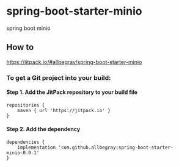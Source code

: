 # spring-boot-starter-minio
spring boot minio

## How to
https://jitpack.io/#allbegray/spring-boot-starter-minio

### To get a Git project into your build:
#### Step 1. Add the JitPack repository to your build file
```
repositories {
    maven { url 'https://jitpack.io' }
}
```

#### Step 2. Add the dependency
```
dependencies {
    implementation 'com.github.allbegray:spring-boot-starter-minio:0.0.1'
}
```